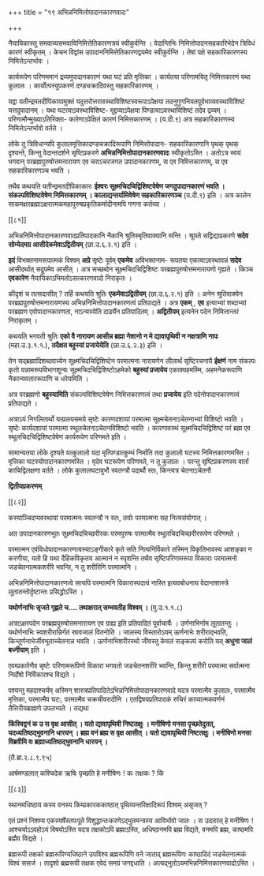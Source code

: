 +++
title = "१९ अभिन्ननिमित्तोपादानकारणवादः"

+++

नैयायिकास्तु समवाय्यसमवायिनिमित्तेतिकारणत्रयं स्वीकुर्वन्ति । वेदान्तिभिः निमित्तोपादनसहकारिभेदेन त्रिविधं कारणं स्वीकृतम् । केचन विद्वांस उपादाननिमित्तेतिकारणद्वयमेव स्वीकुर्वन्ति । तेषां पक्षे सहकारिकारणस्य निमित्तेऽन्तर्भावः ।

कार्यरूपेण परिणममानं द्रव्यमुपादानकारणं यथा घटं प्रति मृत्तिका । कार्यतया परिणामयितृ निमित्तकारणं यथा कुलालः । कार्योत्पत्त्युपकरणं दण्डचक्रादिवस्तु सहकारिकारणम् ।

यद्वा यतीन्द्रमतदीपिकायामुक्तं यदुत्तरोत्तरावस्थाविशिष्टस्वरूपाऽपेक्षया तदनुगुणनियतपूर्वभाव्यवस्थाविशिष्टं यत्तदुपादानम् । यथा घटत्वाऽवस्थाविशिष्ट- मृद्द्रव्याऽपेक्षया पिण्डत्वाऽवस्थाविशिष्टं तदेव द्रव्यम् । परिणामौन्मुख्याऽतिरिक्ता- कारेणाऽपेक्षितं कारणं निमित्तकारणम् । (य.दी.९) अत्र सहकारिकारणस्य निमित्तेऽन्तर्भावो वर्तते ।

लोके तु त्रिविधान्यपि कुलालमृत्तिकादण्डचक्रादिरूपाणि निमित्तोपादान- सहकारिकारणानि पृथक् पृथक् दृश्यन्ते, किन्तु वेदान्तदर्शने सृष्टिप्रकरणे **अभिन्ननिमित्तोपादानकारणवादः** स्वीकृतोऽस्ति । अतोऽत्र स्वयं भगवान् परब्रह्मपुरुषोत्तमनारायण एव चराऽचरजगत उपादानकारणम्, स एव निमित्तकारणम्, स एव सहकारिकारणञ्च भवति ।

तथैव कथयति यतीन्द्रमतदीपिकाकारः **ईश्वरः सूक्ष्मचिदचिद्विशिष्टवेषेण जगदुपादानकारणं भवति । संकल्पविशिष्टवेषेण निमित्तकारणम् । कालाद्यन्तर्यामिवेषेण सहकारिकारणञ्च** (य.दी.९) इति । अत्र कालेन साकमक्षरब्रह्माऽक्षरात्मकमहापुरुषप्रकृतिकर्मादीनामपि गणना कर्तव्या ।

[[८१]]

अभिन्ननिमित्तोपादानकारणवादप्रतिपादकानि नैकानि श्रुतिस्मृतिवाक्यानि सन्ति । श्रूयते सद्विद्याप्रकरणे **सदेव सोम्येदमग्र आसीदेकमेवाऽद्वितीयम्** (छा.उ.६.२.१) इति ।

**इदं** विभक्तनामरूपात्मकं विश्वम् **अग्रे** सृष्टेः पूर्वम् **एकमेव** अविभक्तनाम- रूपतया एकत्वाऽवस्थापन्नं **सदेव** आसीदर्थात् सद्रूपमेव आसीत् । अत्र सच्छब्देन सूक्ष्मचिदचिद्विशिष्टः परब्रह्मपुरुषोत्तमनारायणो गृह्यते । किञ्च **एवकारेण** नैयायिकाऽभिमतोऽसत्कारणवादो निराकृतः ।

कीदृशं च तत्सदासीत् ? तर्हि कथयति श्रुतिः **एकमेवाऽद्वितीयम्** (छा.उ.६.२.१) इति । अनेन श्रुतिवाक्येन परब्रह्मपुरुषोत्तमनारायणस्य अभिन्ननिमित्तोपादानकारणत्वं प्रतिपाद्यते । अत्र **एकम्** ,  **एव** इत्याभ्यां शब्दाभ्यां परब्रह्मण एवोपादानकारणता, नाऽन्यस्येति दार्ढ्येन प्रतिपादितम् । **अद्वितीयम्** इत्यनेन पदेन निमित्तान्तरं निराकृतम् ।

कथयति भगवती श्रुतिः **एको वै नारायण आसीन्न ब्रह्मा नेशानो न मे द्यावापृथिवी न नक्षत्राणि नापः** (महा.उ.३.१.१.),  **तदैक्षत बहुस्यां प्रजायेयेति** (छा.उ.६.२.३) इति ।

तेन सद्ब्रह्मादिशब्दवाच्येन सूक्ष्मचिदचिद्विशिष्टेन परमात्मना नारायणेन लीलार्थं सृष्टिरचनायै **ईक्षणं** नाम संकल्पः कृतो यन्नामरूपविभागशून्यः सूक्ष्मचिदचिद्विशिष्टोऽहमेको **बहुस्यां प्रजायेय** एकाक्यहमस्मि, अहमनेकरूपाणि नैकान्यवताररूपाणि च धरेयमिति ।

अत्र परब्रह्मणो **बहुस्यामिति** संकल्पविशिष्टवेषेण निमित्तकारणत्वं तथा **प्रजायेय** इति पदेनोपादानकारणत्वं प्रतिपाद्यते ।

अत्राऽयं निगलितार्थो यत्प्रलयसमये सृष्टेः कारणदशायां परमात्मा सूक्ष्मचेतनाऽचेतनाभ्यां विशिष्टो भवति । सृष्टेः कार्यदशायां परमात्मा स्थूलचेतनाऽचेतनविशिष्टो भवति । कारणावस्थं सूक्ष्मचिदचिद्विशिष्टं परं ब्रह्म एव स्थूलचिदचिद्विशिष्टवेषेण कार्यरूपेण परिणमते इति ।

सामान्यतया लोके दृश्यते यत्कुलालो यदा मृत्पिण्डात्कुम्भं निर्माति तदा कुलालो घटस्य निमित्तकारणमस्ति । मृत्तिका घटस्योपादानकारणमस्ति । मृदेव घटरूपेण परिणमते, न तु कुलालः । परन्तु सृष्टिप्रकरणस्य वार्ता काचिद्विलक्षणा वर्तते । लोके कुलालघटावुभौ स्वतन्त्रौ पदार्थौ स्तः, किन्त्वत्र चेतनाऽचेतनौ

**द्वितीयप्रकरणम्** 

[[८२]]

कस्याञ्चिदप्यवस्थायां परमात्मनः स्वतन्त्रौ न स्तः, तयोः परमात्मना सह नित्यसंयोगात् ।

अत उपादानकारणभूतः सूक्ष्मचिदचिच्छरीरकः परमपुरुषः परमात्मैव स्थूलचिदचिच्छरीररूपेण परिणमते ।

परमात्मन एवंविधोपादानकारणत्वस्याऽङ्गीकारे कृते सति नित्यनिर्विकारे तस्मिन् विकृतिभावस्य आशङ्का न करणीया, यतो हि यथा दैहिकविकृतय आत्मानं न स्पृशन्ति तथैव सृष्टिपरिणामरूपा विकाराः परमात्मनो जडचेतनात्मकशरीरे भवन्ति, न तु शरीरिणि परमात्मनि ।

अभिन्ननिमित्तोपादानकारणत्वे सत्यपि परमात्मनि विकारास्पदत्वं नास्ति इत्यवबोधनाय वेदान्तशास्त्रे लूतातन्तोर्दृष्टान्तः प्रसिद्धोऽस्ति ।

**यथोर्णनाभिः सृजते गृह्णते च.... तथाक्षरात् सम्भवतीह विश्वम् ।** (मु.उ.१.१.८)

अत्राऽक्षरपदेन परब्रह्मपुरुषोत्तमनारायण एव ग्राह्य इति प्रतिपादितं पूर्वाचार्यैः । उर्णनाभिर्नाम लूतातन्तुः । यथोर्णनाभिः स्वशरीरान्निर्गतं स्रावजालं वितनोति । जालस्य विस्तारोऽयम् ऊर्णनाभेः शरीराद्भवति, किन्तूर्णनाभेर्जीवभूताच्चेतनान्न भवति । ऊर्णनाभिशरीरस्थो जीवस्तु केवलं सङ्कल्पं करोति यत् **अधुना जालं बध्नीयाम्** इति ।

एवम्प्रकारेणैव सृष्टेः परिणामरूपिणो विकारा भगवतो जडचेतनशरीरे भवन्ति, किन्तु शरीरी परमात्मा सर्वात्मना निर्दोषो निर्विकारश्च विद्यते ।

पश्यन्तु महदाश्चर्यम् अस्मिन् शास्त्रप्रतिपादितेऽभिन्ननिमित्तोपादानकारणवादे यदत्र परमात्मैव कुलालः, परमात्मैव मृत्तिका, परमात्मैव घटः, परमात्मैव चक्रचीवरादीनि । एतद्विषयप्रतिपादकं रुचिरं काव्यात्मकवर्णनं तैत्तिरीयब्राह्मणे उपलभ्यते । तद्यथा

**किंस्विद्वनं क उ स वृक्ष आसीत् । यतो द्यावापृथिवी निष्टतक्षुः । मनीषिणो मनसा पृच्छतेदुतत्, यदध्यतिष्ठद्भुवनानि धारयन् । ब्रह्म वनं ब्रह्म स वृक्ष आसीत् । यतो द्यावापृथिवी निष्टतक्षुः । मनीषिणो मनसा विब्रवीमि वः ब्रह्माध्यतिष्ठद्भुवनानि धारयन् ।** 

(तै.ब्रा.२.८.९.९५)

आर्षमण्डलात् कश्चिदेक ऋषिः पृच्छति हे मनीषिणः ! कः तक्षकः ? किं

[[८३]]

स्थानमधिष्ठाय कस्य वनस्य किम्प्रकारककाष्ठात् पृथिव्यन्तरिक्षादिरूपं विश्वम् असृजत् ?

एतं प्रश्नं निशम्य एकस्यर्षेस्तपःपूते विशुद्धान्तःकरणेऽद्भुतमन्त्रस्य आविर्भावो जातः । स उदतरत् हे मनीषिणः ! आश्चर्याऽऽवहोऽयं विषयोऽस्ति यदत्र तक्षकोऽपि ब्रह्माऽस्ति, अधिष्ठानमपि ब्रह्म विद्यते, वनमपि ब्रह्म, काष्ठमपि ब्रह्मैव विद्यते ।

ब्रह्मरूपी तक्षको ब्रह्मरूपिण्यधिष्ठाने उपविश्य ब्रह्मरूपिणि वने जाताद् ब्रह्मरूपिणः काष्ठादिदं जडचेतनात्मकं विश्वं ससर्ज । तादृशो ब्रह्मरूपी तक्षक एवेदं समग्रं जगद्दधाति । अत्यद्भुतोऽयमभिन्ननिमित्तकारणवादोऽस्ति ।

